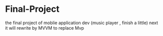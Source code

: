 # Final-Project
the final project of moblie application dev (music player , finish a little)
next it will rewrite by MVVM to replace Mvp

